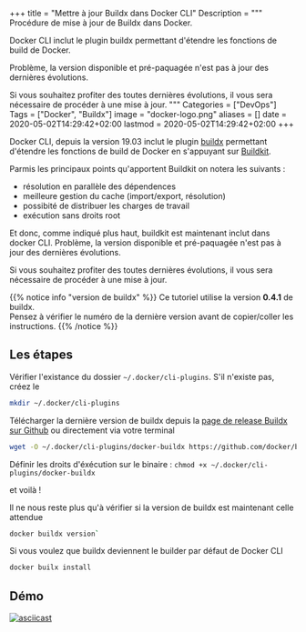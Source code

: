 +++
title = "Mettre à jour Buildx dans Docker CLI"
Description = """
Procédure de mise à jour de Buildx dans Docker.

Docker CLI inclut le plugin buildx permettant d'étendre les fonctions de build de Docker.

Problème, la version disponible et pré-paquagée n'est pas à jour des dernières évolutions.

Si vous souhaitez profiter des toutes dernières évolutions, il vous sera nécessaire de procéder à une mise à jour.
"""
Categories = ["DevOps"]
Tags = ["Docker", "Buildx"]
image = "docker-logo.png"
aliases = []
date = 2020-05-02T14:29:42+02:00
lastmod = 2020-05-02T14:29:42+02:00
+++

Docker CLI, depuis la version 19.03 inclut le plugin [buildx](https://github.com/docker/buildx) permettant d'étendre les fonctions de build de Docker en s'appuyant sur [Buildkit](https://github.com/moby/buildkit).

Parmis les principaux points qu'apportent Buildkit on notera les suivants :

* résolution en parallèle des dépendences
* meilleure gestion du cache (import/export, résolution)
* possibité de distribuer les charges de travail
* exécution sans droits root

Et donc, comme indiqué plus haut, buildkit est maintenant inclut dans docker CLI.
Problème, la version disponible et pré-paquagée n'est pas à jour des dernières évolutions.

Si vous souhaitez profiter des toutes dernières évolutions,
il vous sera nécessaire de procéder à une mise à jour.

{{% notice info "version de buildx" %}}
Ce tutoriel utilise la version **0.4.1** de buildx.  
Pensez à vérifier le numéro de la dernière version avant de copier/coller les instructions.
{{% /notice %}}

## Les étapes

Vérifier l'existance du dossier `~/.docker/cli-plugins`.
S'il n'existe pas, créez le

```bash
mkdir ~/.docker/cli-plugins
```

Télécharger la dernière version de buildx depuis la [page de release Buildx sur Github](https://github.com/docker/buildx/releases) ou directement via votre terminal

```bash
wget -O ~/.docker/cli-plugins/docker-buildx https://github.com/docker/buildx/releases/download/v0.4.1/buildx-v0.4.1.linux-amd64
```

Définir les droits d'éxécution sur le binaire : `chmod +x ~/.docker/cli-plugins/docker-buildx`

et voilà !

Il ne nous reste plus qu'à vérifier si la version de buildx est maintenant celle attendue

```bash
docker buildx version`
```

Si vous voulez que buildx deviennent le builder par défaut de Docker CLI

```bash
docker builx install
```

## Démo

[![asciicast](https://asciinema.org/a/aWtsg3uCTb2wbEeZHh79c2ntS.svg)](https://asciinema.org/a/aWtsg3uCTb2wbEeZHh79c2ntS)
